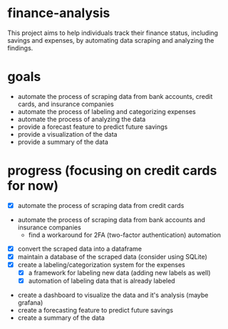 # finance-analysis
This project aims to help individuals track their finance status, including savings and expenses, by automating data scraping and analyzing the findings. 


# goals
- automate the process of scraping data from bank accounts, credit cards, and insurance companies
- automate the process of labeling and categorizing expenses
- automate the process of analyzing the data
- provide a forecast feature to predict future savings 
- provide a visualization of the data
- provide a summary of the data


# progress (focusing on credit cards for now)
- [x] automate the process of scraping data from credit cards
- automate the process of scraping data from bank accounts and insurance companies
    - find a workaround for 2FA (two-factor authentication) automation
- [x] convert the scraped data into a dataframe
- [x] maintain a database of the scraped data (consider using SQLite)
- [x] create a labeling/categorization system for the expenses
    - [x] a framework for labeling new data (adding new labels as well)
    - [x] automation of labeling data that is already labeled
- create a dashboard to visualize the data and it's analysis (maybe grafana)
- create a forecasting feature to predict future savings
- create a summary of the data